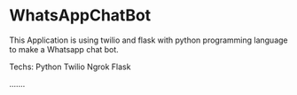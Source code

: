 # WhatsAppChatBot

This Application is using twilio and flask with python programming language to make a Whatsapp chat bot.

Techs:
Python
Twilio
Ngrok
Flask 
 
.......